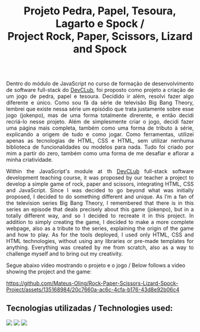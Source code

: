 <h1 align="center">Projeto Pedra, Papel, Tesoura, Lagarto e Spock / <br> Project Rock, Paper, Scissors, Lizard and Spock</h1>
<br>
<br>
<p align="justify">Dentro do módulo de JavaScript no curso de formação de desenvolvimento de software full-stack do <a href="https://rodolfomori.com.br/devclub/">DevCLub</a>, foi proposto como projeto a criação de um jogo de pedra, papel e tesoura. Decidido ir além, resolvi fazer algo diferente e único. Como sou fã da série de televisão Big Bang Theory, lembrei que existe nessa série um episódio que trata justamente sobre esse jogo (jokenpo), mas de uma forma totalmente direrente, e então decidi recriá-lo nesse projeto.
Além de simplesmente criar o jogo, decidi fazer uma página mais completa, também como uma forma de tributo à série, explicando a origem de tudo e como jogar. 
Como ferramentas, utilizei apenas as tecnologias de HTML, CSS e HTML, sem utilizar nenhuma biblioteca de funcionalidades ou modelos para nada. Tudo foi criado por mim a partir do zero, também como uma forma de me desafiar e aflorar a minha criatividade.
</p>

<p align="justify"> Within the JavaScript's module at th <a href="https://rodolfomori.com.br/devclub/">DevCLub</a> full-stack software development teaching course, it was proposed by our teacher a project to develop a simple game of rock, paper and scissors, integrating HTML, CSS and JavaScript. Since I was decided to go beyond what was initially proposed, I decided to do something different and unique. As I’m a fan of the television series Big Bang Theory, I remembered that there is in this series an episode that deals precisely about this game (jokenpo), but in a totally different way, and so I decided to recreate it in this project. In addition to simply creating the game, I decided to make a more complete webpage, also as a tribute to the series, explaining the origin of the game and how to play. As for the tools deployed, I used only HTML, CSS and HTML technologies, without using any libraries or pre-made templates for anything. Everything was created by me from scratch, also as a way to challenge myself and to bring out my creativity.
</p>

<p>Segue abaixo vídeo mostrando o projeto e o jogo / Below follows a video showing the project and the game:</p>

https://github.com/Mateus-Oling/Rock-Paper-Scissors-Lizard-Spock-Project/assets/135168984/20c7660a-ac6c-4cfa-b176-43d8e92b06c4


<h2>Tecnologias utilizadas / Technologies used:</h2>
<img src="https://img.shields.io/badge/HTML5-E34F26?style=for-the-badge&logo=html5&logoColor=white">
<img src="https://img.shields.io/badge/CSS3-1572B6?style=for-the-badge&logo=css3&logoColor=white">
<img src="https://img.shields.io/badge/JavaScript-F7DF1E?style=for-the-badge&logo=javascript&logoColor=black">
